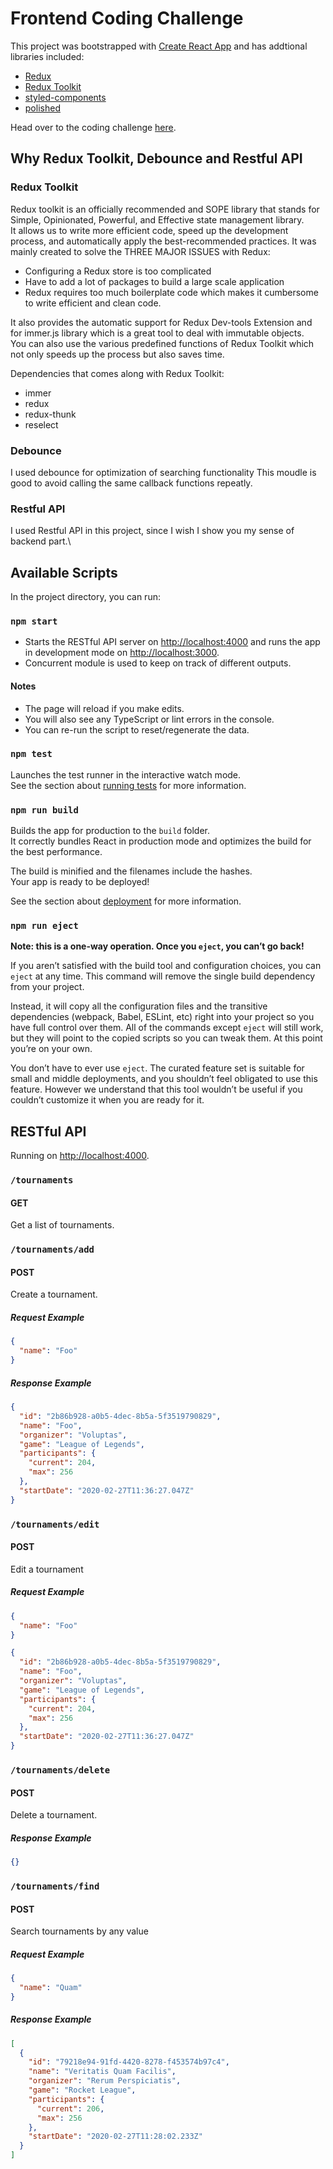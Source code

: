 # Frontend Coding Challenge

This project was bootstrapped with [Create React App](https://github.com/facebook/create-react-app) and has addtional libraries included:

- [Redux](https://redux.js.org/)
- [Redux Toolkit](https://redux-toolkit.js.org/)
- [styled-components](https://styled-components.com/)
- [polished](https://polished.js.org/)

Head over to the coding challenge [here](./CHALLENGE.md).


## Why Redux Toolkit, Debounce and Restful API 

### Redux Toolkit
Redux toolkit  is an officially recommended and SOPE library that stands for Simple, Opinionated, Powerful, and Effective state management library.\
It allows us to write more efficient code, speed up the development process, and automatically apply the best-recommended practices. It was mainly created to solve the THREE MAJOR ISSUES with Redux:

- Configuring a Redux store is too complicated
- Have to add a lot of packages to build a large scale application
- Redux requires too much boilerplate code which makes it cumbersome to write efficient and clean code.

It also provides the automatic support for Redux Dev-tools Extension and for immer.js library which is a great tool to deal with immutable objects. \
You can also use the various predefined functions of Redux Toolkit which not only speeds up the process but also saves time.

Dependencies that comes along with Redux Toolkit:

- immer
- redux
- redux-thunk
- reselect

### Debounce

I used debounce for optimization of searching functionality
This moudle is good to avoid calling the same callback functions repeatly.

### Restful API
I used Restful API in this project, since I wish I show you my sense of backend part.\



## Available Scripts

In the project directory, you can run:

### `npm start`

- Starts the RESTful API server on [http://localhost:4000](http://localhost:4000) and runs the app in development mode on [http://localhost:3000](http://localhost:3000).
- Concurrent module is used to keep on track of different outputs.
#### Notes

- The page will reload if you make edits.
- You will also see any TypeScript or lint errors in the console.
- You can re-run the script to reset/regenerate the data.


### `npm test`

Launches the test runner in the interactive watch mode.\
See the section about [running tests](https://facebook.github.io/create-react-app/docs/running-tests) for more information.

### `npm run build`

Builds the app for production to the `build` folder.\
It correctly bundles React in production mode and optimizes the build for the best performance.

The build is minified and the filenames include the hashes.\
Your app is ready to be deployed!

See the section about [deployment](https://facebook.github.io/create-react-app/docs/deployment) for more information.

### `npm run eject`

**Note: this is a one-way operation. Once you `eject`, you can’t go back!**

If you aren’t satisfied with the build tool and configuration choices, you can `eject` at any time. This command will remove the single build dependency from your project.

Instead, it will copy all the configuration files and the transitive dependencies (webpack, Babel, ESLint, etc) right into your project so you have full control over them. All of the commands except `eject` will still work, but they will point to the copied scripts so you can tweak them. At this point you’re on your own.

You don’t have to ever use `eject`. The curated feature set is suitable for small and middle deployments, and you shouldn’t feel obligated to use this feature. However we understand that this tool wouldn’t be useful if you couldn’t customize it when you are ready for it.

## RESTful API

Running on [http://localhost:4000](http://localhost:4000).

### `/tournaments`

#### GET

Get a list of tournaments.

### `/tournaments/add`

#### POST
Create a tournament.

##### Request Example

```json
{
  "name": "Foo"
}
```

##### Response Example

```json
{
  "id": "2b86b928-a0b5-4dec-8b5a-5f3519790829",
  "name": "Foo",
  "organizer": "Voluptas",
  "game": "League of Legends",
  "participants": {
    "current": 204,
    "max": 256
  },
  "startDate": "2020-02-27T11:36:27.047Z"
}
```

### `/tournaments/edit`

#### POST
Edit a tournament
##### Request Example

```json
{
  "name": "Foo"
}
```
```json
{
  "id": "2b86b928-a0b5-4dec-8b5a-5f3519790829",
  "name": "Foo",
  "organizer": "Voluptas",
  "game": "League of Legends",
  "participants": {
    "current": 204,
    "max": 256
  },
  "startDate": "2020-02-27T11:36:27.047Z"
}
```

### `/tournaments/delete`

#### POST
Delete a tournament.

##### Response Example

```json
{}
```

### `/tournaments/find`

#### POST
Search tournaments by any value
##### Request Example

```json
{
  "name": "Quam"
}
```

##### Response Example

```json
[
  {
    "id": "79218e94-91fd-4420-8278-f453574b97c4",
    "name": "Veritatis Quam Facilis",
    "organizer": "Rerum Perspiciatis",
    "game": "Rocket League",
    "participants": {
      "current": 206,
      "max": 256
    },
    "startDate": "2020-02-27T11:28:02.233Z"
  }
]
```


